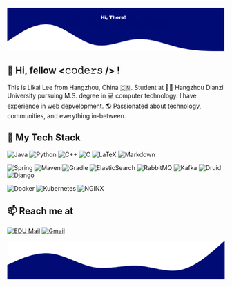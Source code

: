 ![](https://raw.githubusercontent.com/LikaiLee/likailee.github.io/img/20200818102030.png)
## 👋 Hi, fellow <𝚌𝚘𝚍𝚎𝚛𝚜 /> !
This is Likai Lee from Hangzhou, China 🇨🇳. Student at 👨‍💻 Hangzhou Dianzi University pursuing M.S. degree in 💻 computer technology. I have experience in web depvelopment. 🌎 Passionated about technology, communities, and everything in-between.
## 🚀 My Tech Stack
![Java](http://img.shields.io/badge/-Java-007396?style=flat-square&logo=java&logoColor=ffffff)
![Python](https://img.shields.io/badge/-Python-3776ab?style=flat-square&logo=python&logoColor=ffffff)
![C++](https://img.shields.io/badge/-C++-00599C?style=flat-square&logo=Cplusplus)
![C](https://img.shields.io/badge/-A8B9CC?style=flat-square&logo=c&logoColor=222323)
![LaTeX](https://img.shields.io/badge/-LaTeX-008080?style=flat-square&logo=LaTeX&logoColor=fff)
![Markdown](https://img.shields.io/badge/-Markdown-000?style=flat-square&logo=Markdown&logoColor=fff)

![Spring](http://img.shields.io/badge/-Spring-6DB33F?style=flat-square&logo=spring&logoColor=ffffff)
![Maven](http://img.shields.io/badge/-Maven-C71A36?style=flat-square&logo=apache-maven)
![Gradle](http://img.shields.io/badge/-Gradle-02303A?style=flat-square&logo=Gradle)
![ElasticSearch](https://img.shields.io/badge/-ElasticSearch-005571?style=flat-square&logo=elasticsearch)
![RabbitMQ](http://img.shields.io/badge/-RabbitMQ-FF6600?style=flat-square&logo=RabbitMQ&logoColor=ffffff)
![Kafka](http://img.shields.io/badge/-Kafka-000?style=flat-square&logo=Apache-Kafka&logoColor=ffffff)
![Druid](http://img.shields.io/badge/-Druid-29F1FB?style=flat-square&logo=Apache-Druid&logoColor=ffffff)
![Django](http://img.shields.io/badge/-Django-092E20?style=flat-square&logo=Django&logoColor=ffffff)

![Docker](https://img.shields.io/badge/-Docker-2496ED?style=flat-square&logo=docker&logoColor=fff)
![Kubernetes](https://img.shields.io/badge/-Kubernetes-326CE5?style=flat-square&logo=Kubernetes&logoColor=fff)
![NGINX](http://img.shields.io/badge/-NGINX-269539?style=flat-square&logo=nginx&logoColor=ffffff)
<!--
## 🧐 Frontend
![JavaScript](https://img.shields.io/badge/-JavaScript-%23F7DF1C?style=flat-square&logo=javascript&logoColor=000000&labelColor=%23F7DF1C&color=%23FFCE5A)
![TypeScript](https://img.shields.io/badge/-TypeScript-007ACC?style=flat-square&logo=typescript)
![Nodejs](https://img.shields.io/badge/-Node.js-339933?style=flat-square&logo=Node.js&logoColor=fff)
![HTML5](https://img.shields.io/badge/-HTML5-E34F26?style=flat-square&logo=html5&logoColor=ffffff)
![CSS3](https://img.shields.io/badge/-CSS3-1572B6?style=flat-square&logo=css3&logoColor=fff)

![Vue.js](https://img.shields.io/badge/-Vue.js-4FC08D?style=flat-square&logo=vue.js&logoColor=fff)
![React](https://img.shields.io/badge/-React-61DAFB?style=flat-square&logo=react&logoColor=fff)
![React Router](https://img.shields.io/badge/-React%20Router-CA4245?style=flat-square&logo=React-Router&logoColor=fff)
![Redux](https://img.shields.io/badge/-Redux-764ABC?style=flat-square&logo=Redux&logoColor=fff)
![D3.js](https://img.shields.io/badge/-D3.js-F9A03C?style=flat-square&logo=D3.js&logoColor=000)

![Webpack](https://img.shields.io/badge/-Webpack-8DD6F9?style=flat-square&logo=Webpack&logoColor=000)
![Yarn](https://img.shields.io/badge/-Yarn-2C8EBB?style=flat-square&logo=Yarn&logoColor=fff)
![Sass](https://img.shields.io/badge/-Sass-CC6699?style=flat-square&logo=sass&logoColor=ffffff)
![Stylus](https://img.shields.io/badge/-Stylus-333?style=flat-square&logo=Stylus&logoColor=ffffff)
![Travis CI](https://img.shields.io/badge/-Travis%20CI-3EAAAF?style=flat-square&logo=Travis-CI&logoColor=fff)
## ✨ Database
![MySQL](https://img.shields.io/badge/-MySQL-4479A1?style=flat-square&logo=MySQL&logoColor=ffffff)
![Oracle](http://img.shields.io/badge/-Oracle-DD0031?style=flat-square&logo=oracle)
![Redis](https://img.shields.io/badge/-Redis-DC382D?style=flat-square&logo=Redis&logoColor=fff)
![MongoDB](https://img.shields.io/badge/-MongoDB-47A248?style=flat-square&logo=mongodb&logoColor=fff)
![MS SQL Server](http://img.shields.io/badge/-MS%20SQL%20Server-CC2927?style=flat-square&logo=microsoft-sql-server&logoColor=ffffff)

## ⚡ Others
![Git](https://img.shields.io/badge/-Git-%23F05032?style=flat-square&logo=git&logoColor=%23ffffff)
![GitHub](https://img.shields.io/badge/-GitHub-181717?style=flat-square&logo=github)
![Google](https://img.shields.io/badge/-Google-4285F4?style=flat-square&logo=Google&logoColor=ffffff)
![Google Chrome](https://img.shields.io/badge/-Chrome-4285F4?style=flat-square&logo=Google-Chrome&logoColor=ffffff)

![JetBrains](http://img.shields.io/badge/-JetBrains-000000?style=flat-square&logo=JetBrains&logoColor=ffffff)
![IntelliJ IDEA](http://img.shields.io/badge/-IntelliJ%20IDEA-000000?style=flat-square&logo=intellij-idea&logoColor=ffffff)
![VS Code](http://img.shields.io/badge/-VS%20Code-007ACC?style=flat-square&logo=visual-studio-code&logoColor=ffffff)
![Sublime Text](https://img.shields.io/badge/-Sublime%20Text-FF9800?style=flat-square&logo=sublime-text&logoColor=000)
![Vim](https://img.shields.io/badge/-Vim-019733?style=flat-square&logo=Vim&logoColor=fff)

![macOS](http://img.shields.io/badge/-macOS-999?style=flat-square&logo=Apple&logoColor=ffffff)
![Linux](http://img.shields.io/badge/-Linux-FCC624?style=flat-square&logo=Linux&logoColor=ffffff)
![Ubuntu](http://img.shields.io/badge/-Ubuntu-E95420?style=flat-square&logo=Ubuntu&logoColor=ffffff)
![CentOS](http://img.shields.io/badge/-CentOS-262577?style=flat-square&logo=CentOS&logoColor=ffffff)
![Windows](http://img.shields.io/badge/-Windows-0078D6?style=flat-square&logo=windows&logoColor=ffffff)
![Heroku](https://img.shields.io/badge/-Heroku-430098?style=flat-square&logo=heroku&logoColor=fff)
![Google Cloud](https://img.shields.io/badge/Google%20Cloud-4285F4?style=flat-square&logo=google-cloud&logoColor=fff)
-->
## 📫 Reach me at
[![EDU Mail](https://img.shields.io/badge/-likailee@hdu.edu.cn-09c?style=flat-square&logo=gmail&logoColor=white&link=mailto:likailee@hdu.edu.cn)](mailto:likailee@hdu.edu.cn)
[![Gmail](https://img.shields.io/badge/-likailee.cn@gmail.com-c14438?style=flat-square&logo=gmail&logoColor=white&link=mailto:likailee.cn@gmail.com)](mailto:likailee.cn@gmail.com)

![bottom.png](https://raw.githubusercontent.com/LikaiLee/likailee.github.io/img/20200818102046.png)

